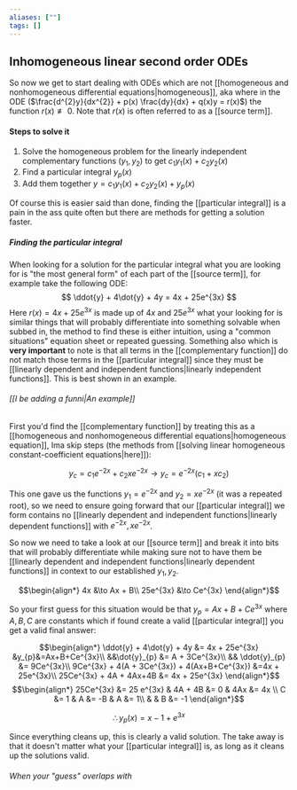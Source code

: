 ```yaml
---
aliases: [""]
tags: []
---
```


## Inhomogeneous linear second order ODEs

So now we get to start dealing with ODEs which are not [[homogeneous and nonhomogeneous differential equations|homogeneous]], aka where in the ODE ($\frac{d^{2}y}{dx^{2}} + p(x) \frac{dy}{dx} + q(x)y = r(x)$) the function $r(x) \not\equiv 0$. Note that $r(x)$ is often referred to as a [[source term]].


#### Steps to solve it

1) Solve the homogeneous problem for the linearly independent complementary functions ($y_{1},y_{2}$) to get $c_{1} y_{1}(x) + c_{2} y_{2}(x)$
2) Find a particular integral $y_{p}(x)$
3) Add them together $y = c_{1} y_{1}(x) + c_{2} y_{2}(x) + y_{p}(x)$

Of course this is easier said than done, finding the [[particular integral]] is a pain in the ass quite often but there are methods for getting a solution faster.

##### Finding the particular integral
When looking for a solution for the particular integral what you are looking for is "the most general form" of each part of the [[source term]], for example take the following ODE:
$$ \ddot{y} + 4\dot{y} + 4y = 4x + 25e^{3x} $$
Here $r(x)=4x + 25e^{3x}$ is made up of $4x$ and $25e^{3x}$ what your looking for is similar things that will probably differentiate into something solvable when subbed in, the method to find these is either intuition, using a "common situations" equation sheet or repeated guessing. Something also which is __very important__ to note is that all terms in the [[complementary function]] do not match those terms in the [[particular integral]] since they must be [[linearly dependent and independent functions|linearly independent functions]]. This is best shown in an example.

###### [[I be adding a funni|An example]]

First you'd find the [[complementary function]] by treating this as a [[homogeneous and nonhomogeneous differential equations|homogeneous equation]], Ima skip steps (the methods from [[solving linear homogeneous constant-coefficient equations|here]]):

$$ y_{c} = c_{1} e^{-2x} + c_{2} xe^{-2x} \to y_{c} = e^{-2x} (c_{1} + x c_{2}) $$

This one gave us the functions $y_{1}=e^{-2x}$ and $y_{2}=xe^{-2x}$ (it was a repeated root), so we need to ensure going forward that our [[particular integral]] we form contains no [[linearly dependent and independent functions|linearly dependent functions]] with $e^{-2x},xe^{-2x}$.

So now we need to take a look at our [[source term]] and break it into bits that will probably differentiate while making sure not to have them be [[linearly dependent and independent functions|linearly dependent functions]] in context to our established $y_{1},y_{2}$.

$$\begin{align*}
4x &\to Ax + B\\
25e^{3x} &\to Ce^{3x}
\end{align*}$$

So your first guess for this situation would be that $y_{p}=Ax+B+Ce^{3x}$ where $A,B,C$ are constants which if found create a valid [[particular integral]] you get a valid final answer:

$$\begin{align*}
\ddot{y} + 4\dot{y} + 4y &= 4x + 25e^{3x} &y_{p}&=Ax+B+Ce^{3x}\\
&&\dot{y}_{p} &= A + 3Ce^{3x}\\
&& \ddot{y}_{p} &= 9Ce^{3x}\\
9Ce^{3x} + 4(A + 3Ce^{3x}) + 4(Ax+B+Ce^{3x}) &=4x + 25e^{3x}\\
25Ce^{3x} + 4A + 4Ax+4B &= 4x + 25e^{3x}
\end{align*}$$
$$\begin{align*}
25Ce^{3x} &= 25 e^{3x} & 4A + 4B &= 0 & 4Ax &= 4x \\
C &= 1 & A &= -B & A &= 1\\
& & B &= -1
\end{align*}$$

$$ \therefore y_{p}(x) = x-1+e^{3x} $$

Since everything cleans up, this is clearly a valid solution. The take away is that it doesn't matter what your [[particular integral]] is, as long as it cleans up the solutions valid. 

###### When your "guess" overlaps with 